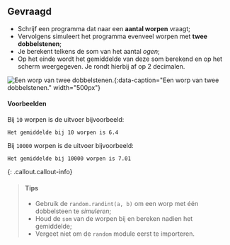 ## Gevraagd
* Schrijf een programma dat naar een **aantal worpen** vraagt;
* Vervolgens simuleert het programma evenveel worpen met **twee dobbelstenen**;
* Je berekent telkens de som van het aantal *ogen*;
* Op het einde wordt het gemiddelde van deze som berekend en op het scherm weergegeven. Je rondt hierbij af op 2 decimalen.

![Een worp van twee dobbelstenen.](media/dice.gif "Een worp van twee dobbelstenen."){:data-caption="Een worp van twee dobbelstenen." width="500px"}

#### Voorbeelden
Bij `10` worpen is de uitvoer bijvoorbeeld:
```
Het gemiddelde bij 10 worpen is 6.4
```

Bij `10000` worpen is de uitvoer bijvoorbeeld:
```
Het gemiddelde bij 10000 worpen is 7.01
```

{: .callout.callout-info}
>#### Tips
>* Gebruik de `random.randint(a, b)` om een worp met één dobbelsteen te *simuleren*;
>* Houd de `som` van de worpen bij en bereken nadien het gemiddelde;
>* Vergeet niet om de `random` module eerst te importeren.
